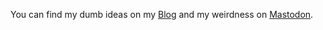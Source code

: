 You can find my dumb ideas on my [Blog](https://tomczarniecki.com/blog/) and my weirdness on [Mastodon](https://mastodon.social/@t0mcz).
